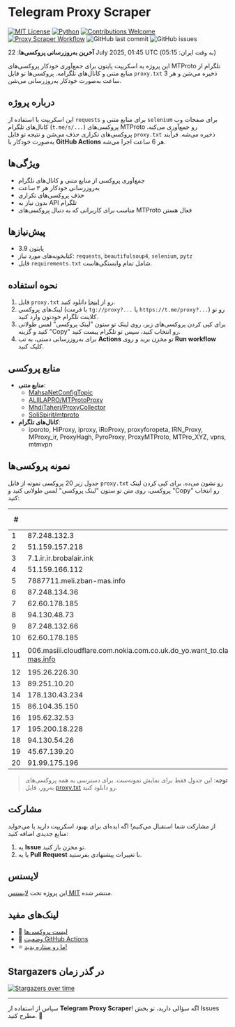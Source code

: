 # Telegram Proxy Scraper

[![MIT License](https://img.shields.io/badge/license-MIT-blue.svg)](https://opensource.org/licenses/MIT)
[![Python](https://img.shields.io/badge/python-3.9-blue)](https://www.python.org/downloads/)
[![Contributions Welcome](https://img.shields.io/badge/contributions-welcome-brightgreen.svg?style=flat)](https://github.com/Argh94/telegram-proxy-scraper/issues)
[![Proxy Scraper Workflow](https://github.com/Poriya58p/telegram-proxy-scraper/actions/workflows/scraper.yml/badge.svg)](https://github.com/Argh94/telegram-proxy-scraper/actions/workflows/scraper.yml)
![GitHub last commit](https://img.shields.io/github/last-commit/Argh94/telegram-proxy-scraper)
![GitHub issues](https://img.shields.io/github/issues/Argh94/telegram-proxy-scraper)

**آخرین به‌روزرسانی پروکسی‌ها**: 22 July 2025, 01:45 UTC (به وقت ایران: 05:15)

این پروژه یه اسکریپت پایتون برای جمع‌آوری خودکار پروکسی‌های MTProto تلگرام از منابع متنی و کانال‌های تلگرامه. پروکسی‌ها تو فایل `proxy.txt` ذخیره می‌شن و هر 3 ساعت به‌صورت خودکار به‌روزرسانی می‌شن.

## درباره پروژه

این اسکریپت با استفاده از `requests` برای منابع متنی و `selenium` برای صفحات وب کانال‌های تلگرام (`t.me/s/...`) پروکسی‌های MTProto رو جمع‌آوری می‌کنه. پروکسی‌های تکراری حذف می‌شن و نتیجه تو فایل `proxy.txt` ذخیره می‌شه. فرآیند به‌صورت خودکار با **GitHub Actions** هر 6 ساعت اجرا می‌شه.

## ویژگی‌ها
- جمع‌آوری پروکسی از منابع متنی و کانال‌های تلگرام
- به‌روزرسانی خودکار هر ۳ ساعت
- حذف پروکسی‌های تکراری
- بدون نیاز به API تلگرام
- مناسب برای کاربرانی که به دنبال پروکسی‌های MTProto فعال هستن

## پیش‌نیازها
- پایتون 3.9
- کتابخونه‌های مورد نیاز: `requests`, `beautifulsoup4`, `selenium`, `pytz`
- فایل `requirements.txt` شامل تمام وابستگی‌هاست.

## نحوه استفاده
1. فایل `proxy.txt` رو از [اینجا](proxy.txt) دانلود کنید.
2. لینک‌های پروکسی (با فرمت `tg://proxy?...` یا `https://t.me/proxy?...`) رو تو کلاینت تلگرام خودتون وارد کنید.
3. برای کپی کردن پروکسی‌های زیر، روی لینک تو ستون "لینک پروکسی" لمس طولانی کنید و گزینه "Copy" رو انتخاب کنید، سپس تو تلگرام پیست کنید.
4. برای به‌روزرسانی دستی، به تب **Actions** تو مخزن برید و روی **Run workflow** کلیک کنید.

## منابع پروکسی
- **منابع متنی**:
  - [MahsaNetConfigTopic](https://raw.githubusercontent.com/MahsaNetConfigTopic/proxy/main/proxies.txt)
  - [ALIILAPRO/MTProtoProxy](https://raw.githubusercontent.com/ALIILAPRO/MTProtoProxy/main/proxy-list.txt)
  - [MhdiTaheri/ProxyCollector](https://raw.githubusercontent.com/MhdiTaheri/ProxyCollector/main/proxy.txt)
  - [SoliSpirit/mtproto](https://raw.githubusercontent.com/SoliSpirit/mtproto/master/all_proxies.txt)
- **کانال‌های تلگرام**:
  - iporoto, HiProxy, iproxy, iRoProxy, proxyforopeta, IRN_Proxy, MProxy_ir, ProxyHagh, PyroProxy, ProxyMTProto, MTPro_XYZ, vpns, mtmvpn

## نمونه پروکسی‌ها
جدول زیر 20 پروکسی نمونه از فایل `proxy.txt` رو نشون می‌ده. برای کپی کردن لینک پروکسی، روی متن تو ستون "لینک پروکسی" لمس طولانی کنید و "Copy" رو انتخاب کنید:

| #  | سرور (Server)       | پورت (Port) | وضعیت     | لینک پروکسی                     |
|----|---------------------|-------------|-----------|---------------------------------|
| 1 | 87.248.132.3 | 77 | فعال | `tg://proxy?server=87.248.132.3&port=77&secret=eeNEgYdJvXrFGRMCIMJdCQ` |
| 2 | 51.159.157.218 | 7743 | فعال | `tg://proxy?server=51.159.157.218&port=7743&secret=eedbe97246f57a3e90ccc1c3f25b8e15ef7777772e736974652e636f6d` |
| 3 | 7.1.ir.ir.brobalair.ink | 8888 | فعال | `tg://proxy?server=7.1.ir.ir.brobalair.ink&port=8888&secret=7gAA8A8Pd1VV____9QBuLmltZWRpYS5zdGVhbXBvd2VyZWQuY29t)__` |
| 4 | 51.159.166.112 | 7603 | فعال | `tg://proxy?server=51.159.166.112&port=7603&secret=ee0ad565389bb264b33c81f11bd42c104b7777772e736974652e636f6d` |
| 5 | 7887711.meli.zban-mas.info | 8888 | فعال | `tg://proxy?server=7887711.meli.zban-mas.info&port=8888&secret=7gAA8A8Pd1VV____9QBuLmltZWRpYS5zdGVhbXBvd2VyZWQuY29t` |
| 6 | 87.248.134.36 | 70 | فعال | `tg://proxy?server=87.248.134.36&port=70&secret=eed77db43ee3721f0fcb40a4ff63b5cd276D656469612E737465616D706F77657265642E636F6D` |
| 7 | 62.60.178.185 | 9880 | فعال | `tg://proxy?server=62.60.178.185&port=9880&secret=ee0000f00f0f775555fffffff5006e2e696d656469612e737465616d706f77657265642e636f6d` |
| 8 | 94.130.48.73 | 8443 | فعال | `tg://proxy?server=94.130.48.73&port=8443&secret=DDBighLLvhhgexxguuuuuuXrFGRMCBVJdFQ==` |
| 9 | 87.248.132.66 | 155 | فعال | `https://t.me/proxy?server=87.248.132.66&port=155&secret=ee0000f00f0f775555fffffff5006e2e69646f776e6c6f61642e77696e646f77737570646174652e636f6d` |
| 10 | 62.60.178.185 | 443 | فعال | `tg://proxy?server=62.60.178.185&port=443&secret=7hYDAQIAAQAH8AMDhuJMOt1tZWRpYS5zdGVhbXBvd2VyZWQuY29tbWVkaWEuc3RlYW1wb3dlcmVkLmNvbQ)|` |
| 11 | 006.masiii.cloudflare.com.nokia.com.co.uk.do_yo.want_to.clash_with.this.www.microsoft.com.there_is_no.place_like.localhost.www.bing.com.count_with_me.cyou.net.digikala.com.www.enamad.ir.www.google.com.again_to_fight.everyone.i_am.zban-mas.info | 8888 | فعال | `tg://proxy?server=006.masiii.cloudflare.com.nokia.com.co.uk.do_yo.want_to.clash_with.this.www.microsoft.com.there_is_no.place_like.localhost.www.bing.com.count_with_me.cyou.net.digikala.com.www.enamad.ir.www.google.com.again_to_fight.everyone.i_am.zban-mas.info&port=8888&secret=FgMBAgABAAH8AwOG4kw63Q**` |
| 12 | 195.26.226.30 | 443 | فعال | `tg://proxy?server=195.26.226.30&port=443&secret=1320PuNyHw_LQKT_Y7XNJw` |
| 13 | 89.251.10.20 | 443 | فعال | `tg://proxy?server=89.251.10.20&port=443&secret=ee151151151151151151151151151151156d656469612e737465616d706f77657265642e636f6d)[پروکسی](https://t.me/proxy?server=89.251.10.20` |
| 14 | 178.130.43.234 | 443 | فعال | `tg://proxy?server=178.130.43.234&port=443&secret=7gAA8A8Pd1VV____9QBuLmltZWRpYS5zdGVhbXBvd2VyZWQuY29t` |
| 15 | 86.104.35.150 | 9443 | فعال | `tg://proxy?server=86.104.35.150&port=9443&secret=52ec0447cedb04645ee651a2c6e72273` |
| 16 | 195.62.32.53 | 8888 | فعال | `https://t.me/proxy?server=195.62.32.53&port=8888&secret=7gAA8A8Pd1VV____9QBuLmltZWRpYS5zdGVhbXBvd2VyZWQuY29t` |
| 17 | 195.200.18.228 | 443 | فعال | `https://t.me/proxy?server=195.200.18.228&port=443&secret=eeNEgYdJvXrFGRMCIMJdCQRueWVrdGFuZXQuY29tZmFyYWthdi5jb212YW4ubmFqdmEuY29tAAAAAAAAAAAAAAAAAAAAAAAAAAAAAAAAAAAAAAAAAAAAAAAAAAAAAAAAAAAAAAAAAAAAAAAAAAAAAAAAAAAAAAAAAAAAAAAAAAAAAAA` |
| 18 | 94.130.54.26 | 3443 | فعال | `tg://proxy?server=94.130.54.26&port=3443&secret=0c30628212cbbd7ac519130205525d15` |
| 19 | 45.67.139.20 | 8882 | فعال | `tg://proxy?server=45.67.139.20&port=8882&secret=eed700433aba3557d5e83d82beb4ab735873332e616d617a6f6e6177732e636f6d` |
| 20 | 91.99.175.196 | 8888 | فعال | `tg://proxy?server=91.99.175.196&port=8888&secret=7gAA8A8Pd1VV____9QBuLmltZWRpYS5zdGVhbXBvd2VyZWQuY29t` |


> **توجه**: این جدول فقط برای نمایش نمونه‌ست. برای دسترسی به همه پروکسی‌های به‌روز، فایل [proxy.txt](proxy.txt) رو دانلود کنید.

## مشارکت
از مشارکت شما استقبال می‌کنیم! اگه ایده‌ای برای بهبود اسکریپت دارید یا می‌خواید منابع جدیدی اضافه کنید:
1. یه **Issue** تو مخزن باز کنید.
2. یا یه **Pull Request** با تغییرات پیشنهادی بفرستید.

## لایسنس
این پروژه تحت [لایسنس MIT](LICENSE) منتشر شده.

## لینک‌های مفید
- 📄 [لیست پروکسی‌ها](proxy.txt)
- 🚀 [وضعیت GitHub Actions](https://github.com/Argh94/telegram-proxy-scraper/actions)
- ⭐ [ما رو ستاره بدید!](https://github.com/Argh94/telegram-proxy-scraper)

## Stargazers در گذر زمان
[![Stargazers over time](https://starchart.cc/Argh94/telegram-proxy-scraper.svg?variant=adaptive)](https://starchart.cc/Argh94/telegram-proxy-scraper)

---

سپاس از استفاده از **Telegram Proxy Scraper**! اگه سؤالی دارید، تو بخش Issues مطرح کنید. 🌟
